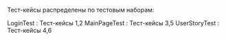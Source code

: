 Тест-кейсы распределены по тестовым наборам:

LoginTest : Тест-кейсы 1,2
MainPageTest : Тест-кейсы 3,5
UserStoryTest : Тест-кейсы 4,6
